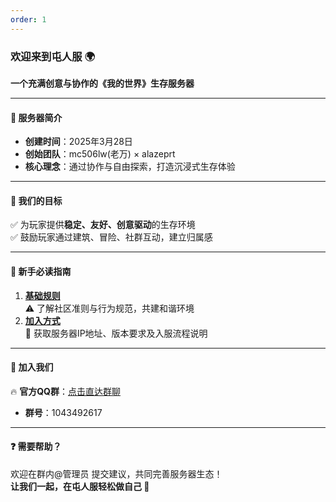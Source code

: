 ```yaml
---
order: 1
---
```


### 欢迎来到屯人服 🌍  
**一个充满创意与协作的《我的世界》生存服务器**  

---

#### 🎯 **服务器简介**  
- **创建时间**：2025年3月28日 
- **创始团队**：mc506lw(老万) × alazeprt
- **核心理念**：通过协作与自由探索，打造沉浸式生存体验  

---

#### 🎯 **我们的目标**  
✅ 为玩家提供**稳定、友好、创意驱动**的生存环境  
✅ 鼓励玩家通过建筑、冒险、社群互动，建立归属感  

---

#### 📌 **新手必读指南**  
1. **[基础规则](/guide/rules.md)**  
   ⚠️ 了解社区准则与行为规范，共建和谐环境  
2. **[加入方式](/guide/join/)**  
   🧭 获取服务器IP地址、版本要求及入服流程说明  

---

#### 📱 **加入我们**  
🔥 **官方QQ群**：[点击直达群聊](https://qm.qq.com/q/47qhAnqByg)  
- **群号**：1043492617  


---

#### ❓ **需要帮助？**  
欢迎在群内@管理员 提交建议，共同完善服务器生态！  
**让我们一起，在屯人服轻松做自己 🌟**  
